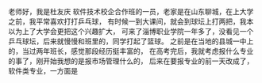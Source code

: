 老师好，我是杜友庆
  软件技术校企合作班的一员，老家是在山东聊城，在上大学之前，我平常喜欢打打乒乓球，
有时候一到大课间，就会到球坛上打两把，我本以为上了大学会更把这个兴趣扩大，
可来了淄博职业学院一年多了，没看见一个乒乓球坛，后来就慢慢和班里的，同学打起了篮球。
之前是在当地的县城一中上的，当过两年班长，感觉那段经历挺丰富的，
在高考完后，我就考虑报什么专业的事了，刚开始我想的是报市场管理什么的，
后来在要报专业的前一天改成了，软件类专业，一方面是
  

